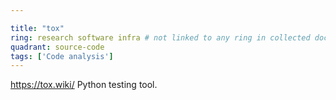 ```yaml
---

title: "tox"
ring: research software infra # not linked to any ring in collected doc sheet
quadrant: source-code
tags: ['Code analysis']
---
```

https://tox.wiki/
Python testing tool.
